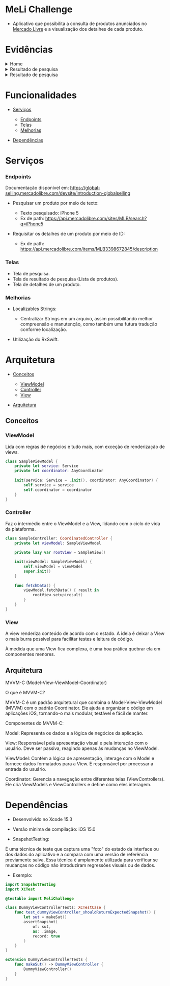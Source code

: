 # MeLi Challenge
- Aplicativo que possibilita a consulta de produtos anunciados no [Mercado Livre](https://www.mercadolivre.com.br) e a visualização dos detalhes de cada produto.

# Evidências

<details>
    <summary>Home</summary>
  
   <img width="300" src="https://github.com/leojportes/MeliChallenge/assets/65302846/b20a81e9-73c7-49a0-b7e0-ea2d39009df2">
    
</details>

<details>
    <summary>Resultado de pesquisa</summary>
  
   <img width="300" src="https://github.com/leojportes/MeliChallenge/assets/65302846/708f74d4-8fc5-4262-9a17-dfd2cbca22c8">
      
</details>


<details>
   <summary>Resultado de pesquisa</summary>
    
  <img width="300" src="https://github.com/leojportes/MeliChallenge/assets/65302846/e93133a2-bd31-4158-964a-99d5bbde63ff">
      
</details>


# Funcionalidades

- [Serviços](#serviços)
  - [Endpoints](#endpoints)
  - [Telas](#telas)
  - [Melhorias](#melhorias)

- [Dependências](#dependências)


# Serviços

### Endpoints

Documentação disponível em: https://global-selling.mercadolibre.com/devsite/introduction-globalselling

* Pesquisar um produto por meio de texto: 
    - Texto pesquisado: iPhone 5
    - Ex de path: https://api.mercadolibre.com/sites/MLB/search?q=iPhone5
    
* Requisitar os detalhes de um produto por meio de ID: 
    - Ex de path: https://api.mercadolibre.com/items/MLB3398672845/description

### Telas

* Tela de pesquisa.
* Tela de resultado de pesquisa (Lista de produtos).
* Tela de detalhes de um produto.

### Melhorias

* Localizables Strings:
    - Centralizar Strings em um arquivo, assim possibilitando melhor compreensão e manutenção, como também uma futura tradução conforme localização.

* Utilização do RxSwift.


# Arquitetura

- [Conceitos](#conceitos)
  - [ViewModel](#viewmodel)
  - [Controller](#controller)
  - [View](#view)

- [Arquitetura](#arquitetura)

## Conceitos

### ViewModel

Lida com regras de negócios e tudo mais, com exceção de renderização de views. 

```swift
class SampleViewModel {
    private let service: Service
    private let coordinator: AnyCoordinator
    
    init(service: Service = .init(), coordinator: AnyCoordinator) {
        self.service = service
        self.coordinator = coordinator
    }
}
```

### Controller

Faz o intermédio entre o ViewModel e a View, lidando com o ciclo de vida da plataforma.

```swift
class SampleController: CoordinatedController {
    private let viewModel: SampleViewModel
    
    private lazy var rootView = SampleView()

    init(viewModel: SampleViewModel) {
        self.viewModel = viewModel
        super.init()
    }
    
    func fetchData() {
        viewModel.fetchData() { result in 
            rootView.setup(result)
        }
    }
}

```

### View

A view renderiza conteúdo de acordo com o estado. A ideia é deixar a View o mais burra possível para facilitar testes e leitura de código.

À medida que uma View fica complexa, é uma boa prática quebrar ela em componentes menores.

## Arquitetura

MVVM-C (Model-View-ViewModel-Coordinator)

O que é MVVM-C?

MVVM-C é um padrão arquitetural que combina o Model-View-ViewModel (MVVM) com o padrão Coordinator. Ele ajuda a organizar o código em aplicações iOS, tornando-o mais modular, testável e fácil de manter.

Componentes do MVVM-C:

Model: Representa os dados e a lógica de negócios da aplicação.

View: Responsável pela apresentação visual e pela interação com o usuário. Deve ser passiva, reagindo apenas às mudanças no ViewModel.

ViewModel: Contém a lógica de apresentação, interage com o Model e fornece dados formatados para a View. É responsável por processar a entrada do usuário.

Coordinator: Gerencia a navegação entre diferentes telas (ViewControllers). Ele cria ViewModels e ViewControllers e define como eles interagem.


# Dependências

- Desenvolvido no Xcode 15.3
- Versão mínima de compilação: iOS 15.0


- SnapshotTesting:

É uma técnica de teste que captura uma "foto" do estado da interface ou dos dados do aplicativo e a compara com uma versão de referência previamente salva.
Essa técnica é amplamente utilizada para verificar se mudanças no código não introduziram regressões visuais ou de dados.

- Exemplo:

```swift
import SnapshotTesting
import XCTest

@testable import MeliChallenge

class DummyViewControllerTests: XCTestCase {
    func test_dummyViewController_shouldReturnExpectedSnapshot() {
        let sut = makeSut()
        assertSnapshot(
            of: sut,
            as: .image,
            record: true
        )
    }
}

extension DummyViewControllerTests {
    func makeSut() -> DummyViewController {
        DummyViewController()
    }
}

```
